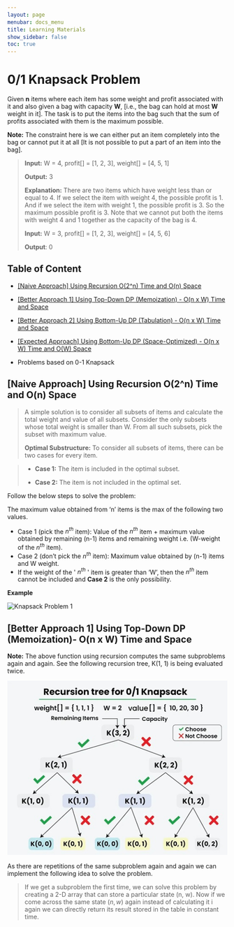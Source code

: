 ```yaml
---
layout: page
menubar: docs_menu
title: Learning Materials
show_sidebar: false
toc: true
---
```

# 0/1 Knapsack Problem
Given **n** items where each item has some weight and profit associated with it and also given a bag with capacity **W**, [i.e., the bag can hold at most **W** weight in it]. The task is to put the items into the bag such that the sum of profits associated with them is the maximum possible. 


**Note:** The constraint here is we can either put an item completely into the bag or cannot put it at all [It is not possible to put a part of an item into the bag].

> **Input:**  W = 4, profit[] = [1, 2, 3], weight[] = [4, 5, 1]
> 
> **Output:** 3
> 
>**Explanation:** There are two items which have weight less than or equal to 4. If we select the item with weight 4, the possible profit is 1. And if we select the item with weight 1, the possible profit is 3. So the maximum possible profit is 3. Note that we cannot put both the items with weight 4 and 1 together as the capacity of the bag is 4.
>
>
>**Input:** W = 3, profit[] = [1, 2, 3], weight[] = [4, 5, 6]
> 
>**Output**: 0

## Table of Content

* [[Naive Approach] Using Recursion O(2^n) Time and O(n) Space](#-naive-approach-using-recursion-o2n-time-and-on-space)
  
* [[Better Approach 1] Using Top-Down DP (Memoization) - O(n x W) Time and Space](#-using-top-down-dp-memoization---nx-w-time-and-space)
* [[Better Approach 2] Using Bottom-Up DP (Tabulation) - O(n x W) Time and Space](#using-bottom-up-dp-tabulation---nx-w-time-and-space)
* [[Expected Approach] Using Bottom-Up DP (Space-Optimized) - O(n x W) Time and O(W) Space](#-using-bottom-up-dp-space-optimized---nx-w-time-and-w-space)
* Problems based on 0-1 Knapsack

## [Naive Approach] Using Recursion O(2^n) Time and O(n) Space
> A simple solution is to consider all subsets of items and calculate the total weight and value of all subsets. Consider the only subsets whose total weight is smaller than W. From all such subsets, pick the subset with maximum value.
>
> **Optimal Substructure:** To consider all subsets of items, there can be two cases for every item. 


> * **Case 1:** The item is included in the optimal subset.
>   
>  * **Case 2:** The item is not included in the optimal set.
  
Follow the below steps to solve the problem:

The maximum value obtained from ‘n’ items is the max of the following two values. 

* Case 1 (pick the $n^{th}$ item): Value of the $n^{th}$ item + maximum value obtained by remaining (n-1) items and remaining weight i.e. (W-weight of the $n^{th}$ item).
* Case 2 (don’t pick the $n^{th}$ item): Maximum value obtained by (n-1) items and W weight.
* If the weight of the ' $n^{th}$ ' item is greater than ‘W’, then the $n^{th}$ item cannot be included and **Case 2** is the only possibility.

**Example**

![ Knapsack Problem 1]()

## [Better Approach 1] Using Top-Down DP (Memoization)- O(n x W) Time and Space

**Note:** The above function using recursion computes the same subproblems again and again. See the following recursion tree, K(1, 1) is being evaluated twice.

![ Knapsack Problem 2](https://github.com/ADBMS620/Data-cloud02/blob/master/docs/week-5/Knapsack%20Problem/Knapsack%20Problem%202.jpg?raw=true)

As there are repetitions of the same subproblem again and again we can implement the following idea to solve the problem.

> If we get a subproblem the first time, we can solve this problem by creating a 2-D array that can store a particular state (n, w). Now if we come across the same state $(n, w)$ again instead of calculating it i again we can directly return its result stored in the table in constant time.






